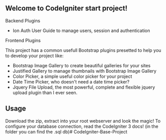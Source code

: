 Welcome to CodeIgniter start project!
-

Backend Plugins

- Ion Auth User Guide to manage users, session and authentication

Frontend Plugins

This project has a common usefull Bootstrap plugins presetted to help you to develop your project like:

-  Bootstrap Image Gallery to create beautiful galleries for your sites
- Justified Gallery to manage thumbnails with Bootstrap Image Gallery
- Color Picker, a simple useful color picker for your project
- Date Time Picker, who doesn't need a date time picker?
- Jquery File Upload, the most powerful, complete and flexible jquery upload plugin than I ever seen.

Usage
- 
Download the zip, extract into your root webserver and look the magic!
To configure your database connection, read the CodeIgniter 3 docs!
(in the folder you can find the .sql db)# CodeIgniter-Base-Project
